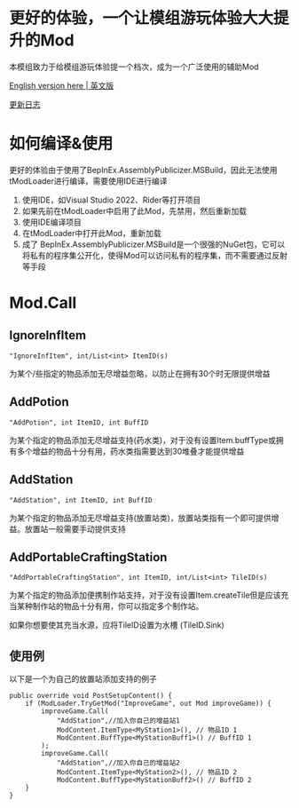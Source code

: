 # 更好的体验，一个让模组游玩体验大大提升的Mod
本模组致力于给模组游玩体验提一个档次，成为一个广泛使用的辅助Mod

[English version here | 英文版](README-en.md)

[更新日志](ChangeLog.md)

# 如何编译&使用
更好的体验由于使用了BepInEx.AssemblyPublicizer.MSBuild，因此无法使用tModLoader进行编译，需要使用IDE进行编译
1. 使用IDE，如Visual Studio 2022、Rider等打开项目
2. 如果先前在tModLoader中启用了此Mod，先禁用，然后重新加载
3. 使用IDE编译项目
4. 在tModLoader中打开此Mod，重新加载
5. 成了
BepInEx.AssemblyPublicizer.MSBuild是一个很强的NuGet包，它可以将私有的程序集公开化，使得Mod可以访问私有的程序集，而不需要通过反射等手段

# Mod.Call
## IgnoreInfItem
```"IgnoreInfItem", int/List<int> ItemID(s)```

为某个/些指定的物品添加无尽增益忽略，以防止在拥有30个时无限提供增益
## AddPotion
```"AddPotion", int ItemID, int BuffID```

为某个指定的物品添加无尽增益支持(药水类)，对于没有设置Item.buffType或拥有多个增益的物品十分有用，药水类指需要达到30堆叠才能提供增益
## AddStation
```"AddStation", int ItemID, int BuffID```

为某个指定的物品添加无尽增益支持(放置站类)，放置站类指有一个即可提供增益。放置站一般需要手动提供支持
## AddPortableCraftingStation
```"AddPortableCraftingStation", int ItemID, int/List<int> TileID(s)```

为某个指定的物品添加便携制作站支持，对于没有设置Item.createTile但是应该充当某种制作站的物品十分有用，你可以指定多个制作站。

如果你想要使其充当水源，应将TileID设置为水槽 (TileID.Sink)

## 使用例
以下是一个为自己的放置站添加支持的例子
```CSharp
public override void PostSetupContent() {
    if (ModLoader.TryGetMod("ImproveGame", out Mod improveGame)) {
        improveGame.Call(
            "AddStation",//加入你自己的增益站1
            ModContent.ItemType<MyStation1>(), // 物品ID 1
            ModContent.BuffType<MyStationBuff1>() // BuffID 1
        );
        improveGame.Call(
            "AddStation",//加入你自己的增益站2
            ModContent.ItemType<MyStation2>(), // 物品ID 2
            ModContent.BuffType<MyStationBuff2>() // BuffID 2
    }
}
```